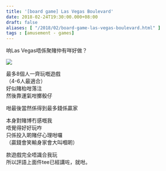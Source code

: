 ```yaml
---
title: '[board game] Las Vegas Boulevard'
date: 2018-02-24T19:30:00.000+08:00
draft: false
aliases: [ "/2018/02/board-game-las-vegas-boulevard.html" ]
tags : [amusement - games]
---
```


响Las Vegas唔係聚賭仲有咩好做？  

![](/images/lasvegasboulevard.jpg)

最多8個人一齊玩嘅遊戲  
（4-6人最適合）  
好似賭枱咁落注  
然後靠運氣咁擲骰仔  
  
咁最後當然係得到最多錢係贏家  
  
本身對賭博冇感嘅我  
唔覺得好好玩咋  
只係投入啲賭仔心理咁囉  
（贏錢會笑輸身家會大叫嗰啲）  
  
款遊戲完全唔識合我玩  
所以評語上面件tee已經講咗，就咁。
